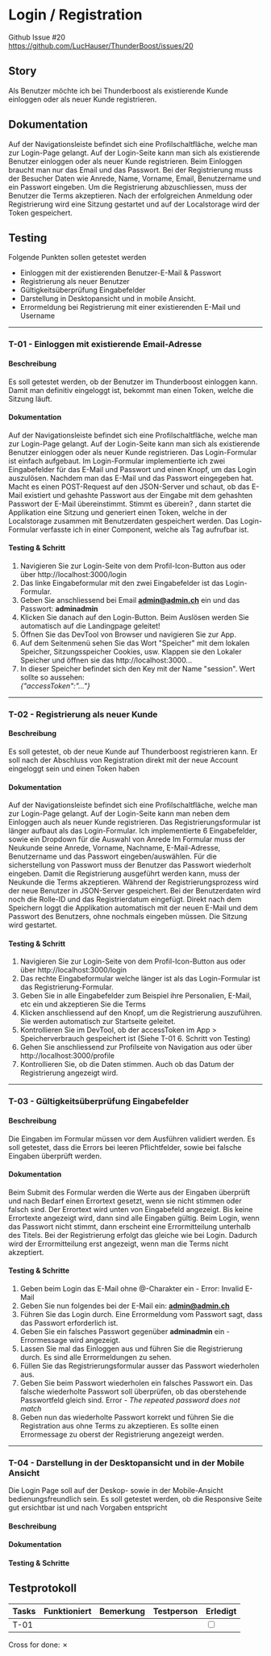 # Login / Registration
Github Issue #20 \
https://github.com/LucHauser/ThunderBoost/issues/20

## Story
Als Benutzer möchte ich bei Thunderboost als existierende Kunde einloggen oder als neuer Kunde registrieren.

## Dokumentation

Auf der Navigationsleiste befindet sich eine Profilschaltfläche, welche man zur Login-Page gelangt. Auf der Login-Seite
kann man sich als existierende Benutzer einloggen oder als neuer Kunde registrieren. Beim Einloggen braucht man nur das Email und das Passwort.
Bei der Registrierung muss der Besucher Daten wie Anrede, Name, Vorname, Email, Benutzername und ein Passwort eingeben. Um die Registrierung abzuschliessen,
muss der Benutzer die Terms akzeptieren. Nach der erfolgreichen Anmeldung oder Registrierung wird eine Sitzung gestartet und auf der Localstorage wird der Token gespeichert.

## Testing

Folgende Punkten sollen getestet werden
* Einloggen mit der existierenden Benutzer-E-Mail & Passwort
* Registrierung als neuer Benutzer
* Gültigkeitsüberprüfung Eingabefelder
* Darstellung in Desktopansicht und in mobile Ansicht.
* Errormeldung bei Registrierung mit einer existierenden E-Mail und Username

---

### T-01 - Einloggen mit existierende Email-Adresse

#### Beschreibung
Es soll getestet werden, ob der Benutzer im Thunderboost einloggen kann. Damit man definitiv eingeloggt ist,
bekommt man einen Token, welche die Sitzung läuft.

#### Dokumentation
Auf der Navigationsleiste befindet sich eine Profilschaltfläche, welche man zur Login-Page gelangt. Auf der Login-Seite
kann man sich als existierende Benutzer einloggen oder als neuer Kunde registrieren.
Das Login-Formular ist einfach aufgebaut. Im Login-Formular implementierte ich zwei Eingabefelder für das E-Mail und Passwort und einen
Knopf, um das Login auszulösen. Nachdem man das E-Mail und das Passwort eingegeben hat. Macht es einen POST-Request auf den JSON-Server und
schaut, ob das E-Mail existiert und gehashte Passwort aus der Eingabe mit dem gehashten Passwort der E-Mail übereinstimmt. Stimmt es überein? , dann
startet die Applikation eine Sitzung und generiert einen Token, welche in der Localstorage zusammen mit Benutzerdaten gespeichert werden.
Das Login-Formular verfasste ich in einer Component, welche als Tag aufrufbar ist.

#### Testing & Schritt

1. Navigieren Sie zur Login-Seite von dem Profil-Icon-Button aus oder über http://localhost:3000/login
2. Das linke Eingabeformular mit den zwei Eingabefelder ist das Login-Formular.
3. Geben Sie anschliessend bei Email <b>admin@admin.ch</b> ein und das Passwort: <b>adminadmin</b>
4. Klicken Sie danach auf den Login-Button. Beim Auslösen werden Sie automatisch auf die Landingpage geleitet!
5. Öffnen Sie das DevTool von Browser und navigieren Sie zur App.
6. Auf dem Seitenmenü sehen Sie das Wort "Speicher" mit dem lokalen Speicher, Sitzungsspeicher Cookies, usw. Klappen sie den Lokaler Speicher und öffnen sie das http://localhost:3000...
7. In dieser Speicher befindet sich den Key mit der Name "session". Wert sollte so aussehen:<br><i>{"accessToken":"..."}</i>
---

### T-02 - Registrierung als neuer Kunde

#### Beschreibung
Es soll getestet, ob der neue Kunde auf Thunderboost registrieren kann. Er soll nach der Abschluss von Registration 
direkt mit der neue Account eingeloggt sein und einen Token haben

#### Dokumentation
Auf der Navigationsleiste befindet sich eine Profilschaltfläche, welche man zur Login-Page gelangt. Auf der Login-Seite
kann man neben dem Einloggen auch als neuer Kunde registrieren.
Das Registrierungsformular ist länger aufbaut als das Login-Formular. Ich implementierte 6 Eingabefelder, sowie ein Dropdown für die Auswahl von Anrede
Im Formular muss der Neukunde seine Anrede, Vorname, Nachname, E-Mail-Adresse, Benutzername und das Passwort eingeben/auswählen.
Für die sicherstellung von Passwort muss der Benutzer das Passwort wiederholt eingeben. Damit die Registrierung ausgeführt werden kann, muss der Neukunde
die Terms akzeptieren.
Während der Registrierungsprozess wird der neue Benutzer in JSON-Server gespeichert. Bei der Benutzerdaten wird noch die Rolle-ID und das Registrierdatum eingefügt. 
Direkt nach dem Speichern loggt die Applikation automatisch mit der neuen E-Mail und dem Passwort des Benutzers, ohne nochmals eingeben müssen. Die Sitzung wird gestartet.

#### Testing & Schritt

1. Navigieren Sie zur Login-Seite von dem Profil-Icon-Button aus oder über http://localhost:3000/login
2. Das rechte Eingabeformular welche länger ist als das Login-Formular ist das Registrierung-Formular.
3. Geben Sie in alle Eingabefelder zum Beispiel ihre Personalien, E-Mail, etc ein und akzeptieren Sie die Terms
4. Klicken anschliessend auf den Knopf, um die Registrierung auszuführen. Sie werden automatisch zur Startseite geleitet.
5. Kontrollieren Sie im DevTool, ob der accessToken im App > Speicherverbrauch gespeichert ist (Siehe T-01 6. Schritt von Testing)
6. Gehen Sie anschliessend zur Profilseite von Navigation aus oder über http://localhost:3000/profile
7. Kontrollieren Sie, ob die Daten stimmen. Auch ob das Datum der Registrierung angezeigt wird.

---

### T-03 - Gültigkeitsüberprüfung Eingabefelder

#### Beschreibung

Die Eingaben im Formular müssen vor dem Ausführen validiert werden. Es soll getestet, dass die Errors bei leeren Pflichtfelder, sowie bei falsche Eingaben
überprüft werden.

#### Dokumentation

Beim Submit des Formular werden die Werte aus der Eingaben überprüft und nach Bedarf einen Errortext gesetzt, wenn sie nicht stimmen oder falsch sind. Der Errortext wird unten von
Eingabefeld angezeigt. Bis keine Errortexte angezeigt wird, dann sind alle Eingaben gültig. Beim Login, wenn das Passwort nicht stimmt, dann erscheint eine Errormitteilung unterhalb des Titels.
Bei der Registrierung erfolgt das gleiche wie bei Login. Dadurch wird der Errormitteilung erst angezeigt, wenn man die Terms nicht akzeptiert.

#### Testing & Schritte

1. Geben beim Login das E-Mail ohne @-Charakter ein - Error: Invalid E-Mail
2. Geben Sie nun folgendes bei der E-Mail ein: <b>admin@admin.ch</b>
3. Führen Sie das Login durch. Eine Errormeldung vom Passwort sagt, dass das Passwort erforderlich ist.
4. Geben Sie ein falsches Passwort gegenüber <b>adminadmin</b> ein - Errormessage wird angezeigt.
5. Lassen Sie mal das Einloggen aus und führen Sie die Registrierung durch. Es sind alle Errormeldungen zu sehen.
6. Füllen Sie das Registrierungsformular ausser das Passwort wiederholen aus.
7. Geben Sie beim Passwort wiederholen ein falsches Passwort ein. Das falsche wiederholte Passwort soll überprüfen, ob das oberstehende Passwortfeld gleich sind. Error - <i>The repeated password does not match</i>
8. Geben nun das wiederholte Passwort korrekt und führen Sie die Registration aus ohne Terms zu akzeptieren. Es sollte einen Errormessage zu oberst der Registrierung angezeigt werden.

---

### T-04 - Darstellung in der Desktopansicht und in der Mobile Ansicht

Die Login Page soll auf der Deskop- sowie in der Mobile-Ansicht bedienungsfreundlich sein. Es soll getestet werden, ob die Responsive Seite gut ersichtbar
ist und nach Vorgaben entspricht

#### Beschreibung



#### Dokumentation

#### Testing & Schritte

## Testprotokoll

| Tasks | Funktioniert | Bemerkung | Testperson | Erledigt                 |
|-------|--------------|-----------|------------|--------------------------|
| T-01  |              |           |            | <input type="checkbox"/> |

Cross for done: &cross;